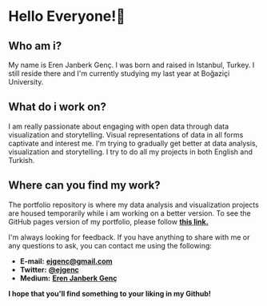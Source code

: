 # Hello Everyone!👋

## Who am i?
My name is Eren Janberk Genç. I was born and raised in Istanbul, Turkey. I still reside there and I'm currently studying my last year at Boğaziçi University.

## What do i work on?
I am really passionate about engaging with open data through data visualization and storytelling. Visual representations of data in all forms captivate and interest me. I'm trying to gradually get better at data analysis, visualization and storytelling. I try to do all my projects in both English and Turkish.

## Where can you find my work?
The portfolio repository is where my data analysis and visualization projects are housed temporarily while i am working on a better version. To see the GitHub pages version of my portfolio, please follow [**this link.**](https://ejgenc.github.io/portfolio/)

I'm always looking for feedback. If you have anything to share with me or any questions to ask, you can contact me using the following:

* **E-mail:** [**ejgenc@gmail.com**](#)
* **Twitter:** [**@ejgenc**](https://twitter.com/ejgenc)
* **Medium:** [**Eren Janberk Genç**](https://medium.com/@ejgenc)

**I hope that you'll find something to your liking in my Github!**

